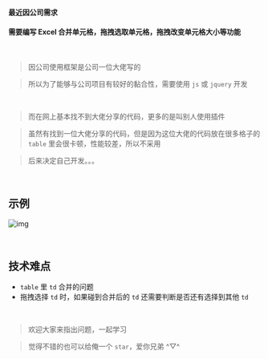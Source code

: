#### 最近因公司需求
#### 需要编写 Excel 合并单元格，拖拽选取单元格，拖拽改变单元格大小等功能

</br>

> 因公司使用框架是公司一位大佬写的

> 所以为了能够与公司项目有较好的黏合性，需要使用 `js` 或 `jquery` 开发

<br/>

> 而在网上基本找不到大佬分享的代码，更多的是叫别人使用插件

> 虽然有找到一位大佬分享的代码，但是因为这位大佬的代码放在很多格子的 `table` 里会很卡顿，性能较差，所以不采用

> 后来决定自己开发。。。

<br/>

## 示例
![img](https://file.fffsilly.top/image/ssrblog/html_201912261331.gif)


<br/>

## 技术难点

* `table` 里 `td` 合并的问题
* 拖拽选择 `td` 时，如果碰到合并后的 `td` 还需要判断是否还有选择到其他 `td`

<br/>

> 欢迎大家来指出问题，一起学习

> 觉得不错的也可以给俺一个 `star`，爱你兄弟 ^▽^
